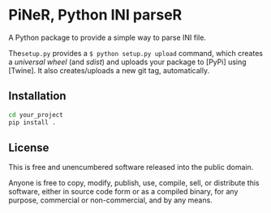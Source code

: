 PiNeR, Python INI parseR
=======================

A Python package to provide a simple way to parse INI file.

The`setup.py` provides a `$ python setup.py upload` command, 
which creates a *universal wheel* (and *sdist*) and uploads
your package to [PyPi] using [Twine]. It also creates/uploads 
a new git tag, automatically.

Installation
-----

```bash
cd your_project
pip install .

```

License
-------

This is free and unencumbered software released into the public domain.

Anyone is free to copy, modify, publish, use, compile, sell, or
distribute this software, either in source code form or as a compiled
binary, for any purpose, commercial or non-commercial, and by any means.
